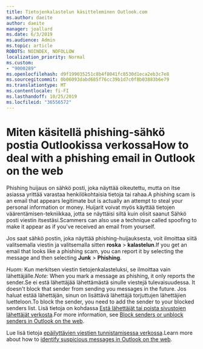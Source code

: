 ```yaml
---
title: Tietojenkalastelun käsitteleminen Outlook.com
ms.author: daeite
author: daeite
manager: joallard
ms.date: 6/3/2019
ms.audience: Admin
ms.topic: article
ROBOTS: NOINDEX, NOFOLLOW
localization_priority: Normal
ms.custom:
- "9000289"
ms.openlocfilehash: d9f199035251c8b4f8041fc8530d1eca2eb3c7e8
ms.sourcegitcommit: 0b06093dabd685f76cc39b1d7c0f8b03883b6e79
ms.translationtype: MT
ms.contentlocale: fi-FI
ms.lasthandoff: 10/25/2019
ms.locfileid: "36556572"
---
```

# <a name="how-to-deal-with-a-phishing-email-in-outlook-on-the-web"></a><span data-ttu-id="392f2-102">Miten käsitellä phishing-sähkö postia Outlookissa verkossa</span><span class="sxs-lookup"><span data-stu-id="392f2-102">How to deal with a phishing email in Outlook on the web</span></span>

<span data-ttu-id="392f2-103">Phishing huijaus on sähkö posti, joka näyttää oikeutettu, mutta on itse asiassa yrittää varastaa henkilökohtaisia tietoja tai rahaa.</span><span class="sxs-lookup"><span data-stu-id="392f2-103">A phishing scam is an email that appears legitimate but is actually an attempt to steal your personal information or money.</span></span> <span data-ttu-id="392f2-104">Huijarit voivat myös käyttää tietojen väärentämisen-tekniikkaa, jotta se näyttäisi siltä kuin olisit saanut Sähkö posti viestin itsestäsi.</span><span class="sxs-lookup"><span data-stu-id="392f2-104">Scammers can also use a technique called spoofing to make it appear as if you've received an email from yourself.</span></span>

<span data-ttu-id="392f2-105">Jos saat sähkö postin, joka näyttää phishing-huijauksesta, voit ilmoittaa siitä valitsemalla viestin ja valitsemalla sitten **roska** > **kalastelun**.</span><span class="sxs-lookup"><span data-stu-id="392f2-105">If you get an email that looks like a phishing scam, you can report it by selecting the message and then selecting **Junk** > **Phishing**.</span></span>

<span data-ttu-id="392f2-106">*Huom:* Kun merkitsen viestin tietojenkalasteluksi, se ilmoittaa vain lähettäjälle.</span><span class="sxs-lookup"><span data-stu-id="392f2-106">*Note:* When you mark a message as phishing, it only reports the sender.</span></span><span data-ttu-id="392f2-107">Se ei estä lähettäjää lähettämästä sinulle viestejä tulevaisuudessa.</span><span class="sxs-lookup"><span data-stu-id="392f2-107"> It doesn't block that sender from sending you messages in the future.</span></span> <span data-ttu-id="392f2-108">Jos haluat estää lähettäjän, sinun on lisättävä lähettäjä torjuttujen lähettäjien luetteloon.</span><span class="sxs-lookup"><span data-stu-id="392f2-108">To block the sender, you need to add the sender to your blocked senders list.</span></span> <span data-ttu-id="392f2-109">Lisä tietoja on kohdassa [Estä lähettäjät tai poista sivustojen lähettäjät verkosta](https://support.office.com/article/9bf812d4-6995-4d19-901a-76d6e26939b0).</span><span class="sxs-lookup"><span data-stu-id="392f2-109">For more information, see [Block senders or unblock senders in Outlook on the web](https://support.office.com/article/9bf812d4-6995-4d19-901a-76d6e26939b0).</span></span>

<span data-ttu-id="392f2-110">Lue lisä tietoja [epäilyttävien viestien tunnistamisessa verkossa](https://support.office.com/article/3d44102b-6ce3-4f7c-a359-b623bec82206).</span><span class="sxs-lookup"><span data-stu-id="392f2-110">Learn more about how to [identify suspicious messages in Outlook on the web](https://support.office.com/article/3d44102b-6ce3-4f7c-a359-b623bec82206).</span></span>